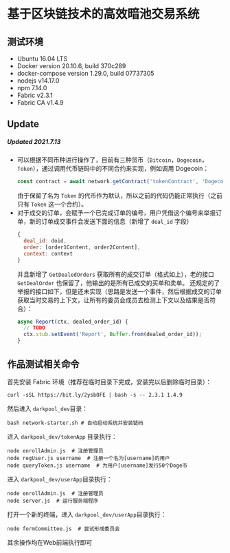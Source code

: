 # 基于区块链技术的高效暗池交易系统

## 测试环境

+ Ubuntu 16.04 LTS
+ Docker version 20.10.6, build 370c289
+ docker-compose version 1.29.0, build 07737305
+ nodejs v14.17.0
+ npm 7.14.0
+ Fabric v2.3.1
+ Fabric CA v1.4.9

## Update

##### Updated 2021.7.13
+ 可以根据不同币种进行操作了，目前有三种货币（`Bitcoin`，`Dogecoin`，`Token`），通过调用代币链码中的不同合约来实现，例如调用 Dogecoin：
  ```javascript
  const contract = await network.getContract('tokenContract', 'Dogecoin');
  ```
  由于保留了名为 `Token` 的代币作为默认，所以之前的代码仍能正常执行（之前只有 `Token` 这一个合约）。
+ 对于成交的订单，会赋予一个已完成订单的编号，用户凭借这个编号来举报订单，新的订单成交事件会发送下面的信息（新增了 `deal_id` 字段）
  ```javascript
  {
    deal_id: doid,
    order: [order1Content, order2Content],
    context: context
  }
  ```
  并且新增了 `GetDealedOrders` 获取所有的成交订单（格式如上），老的接口 `GetDealOrder` 也保留了，他输出的是所有已成交的买单和卖单。
  还规定的了举报的接口如下，但是还未实现（思路是发送一个事件，然后根据成交的订单获取当时交易的上下文，让所有的委员会成员去检测上下文以及结果是否符合）：
  ```javascript
  async Report(ctx, dealed_order_id) {
    // TODO
    ctx.stub.setEvent('Report', Buffer.from(dealed_order_id));
  }
  ```

## 作品测试相关命令

首先安装 Fabric 环境（推荐在临时目录下完成，安装完以后删除临时目录）：

```shell
curl -sSL https://bit.ly/2ysbOFE | bash -s -- 2.3.1 1.4.9
```

然后进入 `darkpool_dev`目录：

```shell
bash network-starter.sh # 自动启动系统并安装链码
```

进入 `darkpool_dev/tokenApp` 目录执行：

```shell
node enrollAdmin.js  # 注册管理员
node regUser.js username  # 注册一个名为[username]的用户
node queryToken.js username  # 为用户[username]发行50个Doge币
```

进入 `darkpool_dev/userApp`目录执行：

```shell
node enrollAdmin.js  # 注册管理员
node server.js  # 运行服务端程序
```

打开一个新的终端，进入 `darkpool_dev/userApp`目录执行：

```shell
node formCommittee.js  # 尝试形成委员会
```

其余操作均在Web前端执行即可

